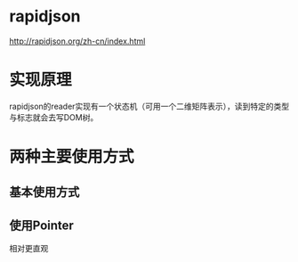
rapidjson
=====================
http://rapidjson.org/zh-cn/index.html

实现原理
=====================
rapidjson的reader实现有一个状态机（可用一个二维矩阵表示），读到特定的类型与标志就会去写DOM树。

两种主要使用方式
=====================

基本使用方式
---------------------

使用Pointer
---------------------
相对更直观
